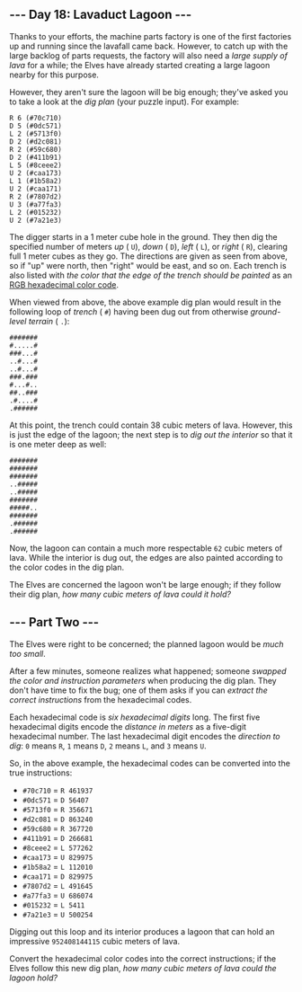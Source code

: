 ## \-\-\- Day 18: Lavaduct Lagoon ---

Thanks to your efforts, the machine parts factory is one of the first factories
up and running since the lavafall came back. However, to catch up with the
large backlog of parts requests, the factory will also need a _large supply of
lava_ for a while; the Elves have already started creating a large lagoon
nearby for this purpose.

However, they aren't sure the lagoon will be big enough; they've asked you to
take a look at the _dig plan_ (your puzzle input). For example:

```
R 6 (#70c710)
D 5 (#0dc571)
L 2 (#5713f0)
D 2 (#d2c081)
R 2 (#59c680)
D 2 (#411b91)
L 5 (#8ceee2)
U 2 (#caa173)
L 1 (#1b58a2)
U 2 (#caa171)
R 2 (#7807d2)
U 3 (#a77fa3)
L 2 (#015232)
U 2 (#7a21e3)

```

The digger starts in a 1 meter cube hole in the ground. They then dig the
specified number of meters _up_ ( `U`), _down_ ( `D`), _left_ ( `L`), or
_right_ ( `R`), clearing full 1 meter cubes as they go. The directions are
given as seen from above, so if "up" were north, then "right" would be east,
and so on. Each trench is also listed with _the color that the edge of the
trench should be painted_ as an [RGB hexadecimal color
code](https://en.wikipedia.org/wiki/RGB_color_model#Numeric_representations).

When viewed from above, the above example dig plan would result in the
following loop of _trench_ ( `#`) having been dug out from otherwise
_ground-level terrain_ ( `.`):

```
#######
#.....#
###...#
..#...#
..#...#
###.###
#...#..
##..###
.#....#
.######

```

At this point, the trench could contain 38 cubic meters of lava. However, this
is just the edge of the lagoon; the next step is to _dig out the interior_ so
that it is one meter deep as well:

```
#######
#######
#######
..#####
..#####
#######
#####..
#######
.######
.######

```

Now, the lagoon can contain a much more respectable `62` cubic meters of lava.
While the interior is dug out, the edges are also painted according to the
color codes in the dig plan.

The Elves are concerned the lagoon won't be large enough; if they follow their
dig plan, _how many cubic meters of lava could it hold?_

## \-\-\- Part Two ---

The Elves were right to be concerned; the planned lagoon would be _much too
small_.

After a few minutes, someone realizes what happened; someone _swapped the color
and instruction parameters_ when producing the dig plan. They don't have time
to fix the bug; one of them asks if you can _extract the correct instructions_
from the hexadecimal codes.

Each hexadecimal code is _six hexadecimal digits_ long. The first five
hexadecimal digits encode the _distance in meters_ as a five-digit hexadecimal
number. The last hexadecimal digit encodes the _direction to dig_: `0` means
`R`, `1` means `D`, `2` means `L`, and `3` means `U`.

So, in the above example, the hexadecimal codes can be converted into the true
instructions:

- `#70c710` = `R 461937`
- `#0dc571` = `D 56407`
- `#5713f0` = `R 356671`
- `#d2c081` = `D 863240`
- `#59c680` = `R 367720`
- `#411b91` = `D 266681`
- `#8ceee2` = `L 577262`
- `#caa173` = `U 829975`
- `#1b58a2` = `L 112010`
- `#caa171` = `D 829975`
- `#7807d2` = `L 491645`
- `#a77fa3` = `U 686074`
- `#015232` = `L 5411`
- `#7a21e3` = `U 500254`

Digging out this loop and its interior produces a lagoon that can hold an
impressive `952408144115` cubic meters of lava.

Convert the hexadecimal color codes into the correct instructions; if the Elves
follow this new dig plan, _how many cubic meters of lava could the lagoon
hold?_
